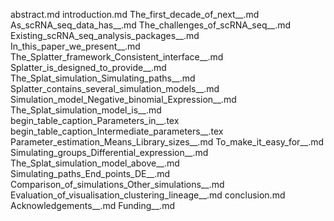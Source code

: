 abstract.md
introduction.md
The_first_decade_of_next__.md
As_scRNA_seq_data_has__.md
The_challenges_of_scRNA_seq__.md
Existing_scRNA_seq_analysis_packages__.md
In_this_paper_we_present__.md
The_Splatter_framework_Consistent_interface__.md
Splatter_is_designed_to_provide__.md
The_Splat_simulation_Simulating_paths__.md
Splatter_contains_several_simulation_models__.md
Simulation_model_Negative_binomial_Expression__.md
The_Splat_simulation_model_is__.md
begin_table_caption_Parameters_in__.tex
begin_table_caption_Intermediate_parameters__.tex
Parameter_estimation_Means_Library_sizes__.md
To_make_it_easy_for__.md
Simulating_groups_Differential_expression__.md
The_Splat_simulation_model_above__.md
Simulating_paths_End_points_DE__.md
Comparison_of_simulations_Other_simulations__.md
Evaluation_of_visualisation_clustering_lineage__.md
conclusion.md
Acknowledgements__.md
Funding__.md

